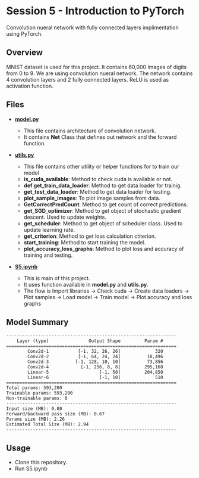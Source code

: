# Session 5 - Introduction to PyTorch
Convolution nueral network with fully connected layers implimentation using PyTorch.

## Overview
MNIST dataset is used for this project. It contains 60,000 images of digits from 0 to 9. We are
using convolution nueral network. The network contains 4 convolution layers and 2 fully connected
layers. ReLU is used as activation function. 

## Files
- [**model.py**](model.py)
    - This file contains architecture of convolution network. 
    - It contains **Net** Class that defines out network and the forward function. 

- [**utils.py**](utils.py)
    - This file contains other utility or helper functions for to train our model
    - **is_cuda_available**: Method to check cuda is available or not.
    - **def get_train_data_loader**: Method to get data loader for trainig.
    - **get_test_data_loader**: Method to get data loader for testing.
    - **plot_sample_images**: To plot image samples from data.
    - **GetCorrectPredCount**: Method to get count of correct predictions.
    - **get_SGD_optimizer**: Method to get object of stochastic gradient descent. Used to update
    weights.
    - **get_scheduler**: Method to get object of scheduler class. Used to update learning rate.
    - **get_criterion**: Method to get loss calculation ctiterion.
    - **start_training**: Method to start training the model.
    - **plot_accuracy_loss_graphs**: Method to plot loss and accuracy of training and testing.

- [**S5.ipynb**](S5.ipynb)
    - This is main of this project.
    - It uses function available in **model.py** and **utils.py**.
    - The flow is Import libraries -> Check cuda -> Create data loaders -> Plot samples -> Load 
    model -> Train model -> Plot accuracy and loss graphs

## Model Summary

    ----------------------------------------------------------------
        Layer (type)               Output Shape         Param #
    ================================================================
            Conv2d-1           [-1, 32, 26, 26]             320
            Conv2d-2           [-1, 64, 24, 24]          18,496
            Conv2d-3          [-1, 128, 10, 10]          73,856
            Conv2d-4            [-1, 256, 8, 8]         295,168
            Linear-5                   [-1, 50]         204,850
            Linear-6                   [-1, 10]             510
    ================================================================
    Total params: 593,200
    Trainable params: 593,200
    Non-trainable params: 0
    ----------------------------------------------------------------
    Input size (MB): 0.00
    Forward/backward pass size (MB): 0.67
    Params size (MB): 2.26
    Estimated Total Size (MB): 2.94
    ----------------------------------------------------------------

## Usage
- Clone this repository.
- Run S5.ipynb